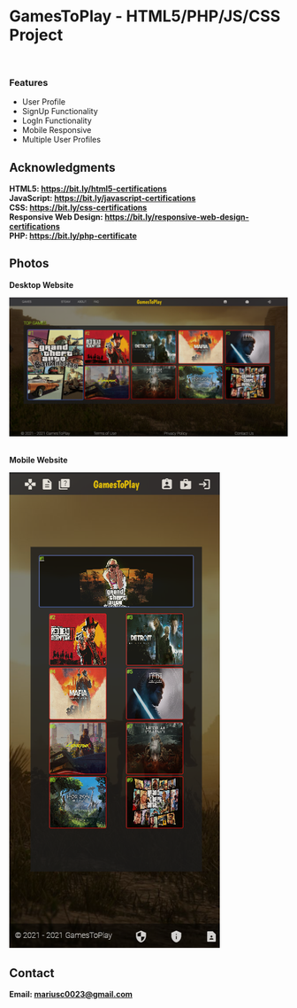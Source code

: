 <h1>GamesToPlay - HTML5/PHP/JS/CSS Project</h1>
<br>
<h3>Features</h3>
<ul>
    <li>User Profile</li>
    <li>SignUp Functionality</li>
    <li>LogIn Functionality</li>
    <li>Mobile Responsive</li>
    <li>Multiple User Profiles</li>

</ul>

<h2>Acknowledgments</h2>

<b> HTML5: https://bit.ly/html5-certifications<b>
<br>
<b> JavaScript: https://bit.ly/javascript-certifications <b>
<br>
<b> CSS: https://bit.ly/css-certifications <b>
<br>
<b> Responsive Web Design: https://bit.ly/responsive-web-design-certifications <b>
<br>
<b> PHP: https://bit.ly/php-certificate <b>
<br>

<h2>Photos</h2>
<p>Desktop Website</p>
<img src="image.png">
<br>
<br>
<p>Mobile Website</p>
<img src="image1.png">
<br>

<h2>Contact</h2>

<b> Email: mariusc0023@gmail.com </b>
